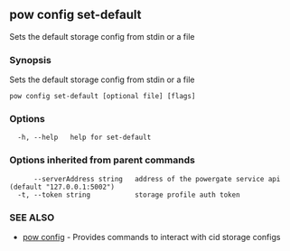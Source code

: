 ## pow config set-default

Sets the default storage config from stdin or a file

### Synopsis

Sets the default storage config from stdin or a file

```
pow config set-default [optional file] [flags]
```

### Options

```
  -h, --help   help for set-default
```

### Options inherited from parent commands

```
      --serverAddress string   address of the powergate service api (default "127.0.0.1:5002")
  -t, --token string           storage profile auth token
```

### SEE ALSO

* [pow config](pow_config.md)	 - Provides commands to interact with cid storage configs


